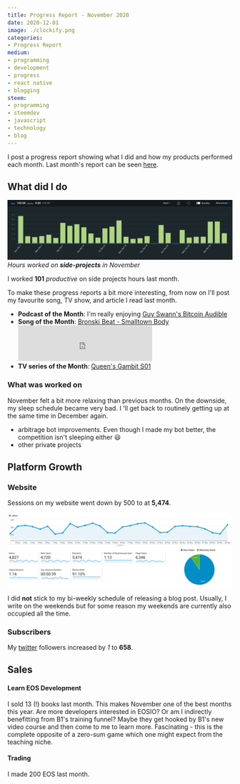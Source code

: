```yaml
---
title: Progress Report - November 2020
date: 2020-12-01
image: ./clockify.png
categories:
- Progress Report
medium:
- programming
- development
- progress
- react native
- blogging
steem:
- programming
- steemdev
- javascript
- technology
- blog
---
```



I post a progress report showing what I did and how my products performed each month.
Last month's report can be seen [here](/progress-report-october-2020).

## What did I do

![Productive Hours in November](./clockify.png)
_Hours worked on **side-projects** in November_

I worked **101** _productive_ on side projects hours last month.

To make these progress reports a bit more interesting, from now on I'll post my favourite song, TV show, and article I read last month.

* **Podcast of the Month**: I'm really enjoying [Guy Swann's Bitcoin Audible](https://www.listennotes.com/podcasts/bitcoin-audible-previously-the-cryptoconomy-0wjzfDGPct4/)
* **Song of the Month**: [Bronski Beat - Smalltown Body](https://open.spotify.com/track/5vmRQ3zELMLUQPo2FLQ76x)
    <iframe src="https://open.spotify.com/embed/track/5vmRQ3zELMLUQPo2FLQ76x" width="300" height="80" frameborder="0" allowtransparency="true" allow="encrypted-media"></iframe>
* **TV series of the Month**: [Queen's Gambit S01](https://trakt.tv/shows/the-queen-s-gambit/seasons/1)

### What was worked on

November felt a bit more relaxing than previous months. On the downside, my sleep schedule became very bad. I 'll get back to routinely getting up at the same time in December again.

* arbitrage bot improvements. Even though I made my bot better, the competition isn't sleeping either 😃
* other private projects

## Platform Growth

### Website

Sessions on my website went down by 500 to at **5,474**.

![Website Traffic](./website-traffic.png)

I did **not** stick to my bi-weekly schedule of releasing a blog post.
Usually, I write on the weekends but for some reason my weekends are currently also occupied all the time.

### Subscribers

My [twitter](https://twitter.com/cmichelio) followers increased by _1_ to **658**.

## Sales

#### Learn EOS Development

I sold 13 (!) books last month. This makes November one of the best months this year.
Are more developers interested in EOSIO? Or am I indirectly benefitting from B1's training funnel? Maybe they get hooked by B1's new video course and then come to me to learn more. Fascinating - this is the complete opposite of a zero-sum game which one might expect from the teaching niche.

#### Trading

I made 200 EOS last month.
